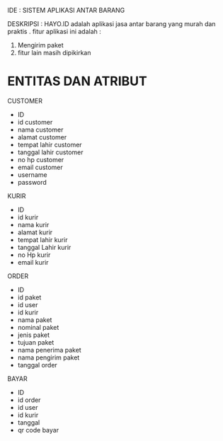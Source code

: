 IDE : SISTEM APLIKASI ANTAR BARANG


DESKRIPSI :
HAYO.ID adalah aplikasi jasa antar barang yang murah dan praktis . fitur aplikasi ini adalah :

1. Mengirim paket
2. fitur lain masih dipikirkan



<h1 b >ENTITAS DAN ATRIBUT</h1>

CUSTOMER
- ID
- id customer
- nama customer
- alamat customer
- tempat lahir customer
- tanggal lahir customer
- no hp customer
- email customer
- username 
- password

KURIR
- ID
- id kurir
- nama kurir
- alamat kurir
- tempat lahir kurir
- tanggal Lahir kurir
- no Hp kurir
- email kurir

ORDER 
- ID
- id paket
- id user
- id kurir
- nama paket
- nominal paket
- jenis paket
- tujuan paket
- nama penerima paket
- nama pengirim paket
- tanggal order

BAYAR 
- ID
- id order
- id user
- id kurir
- tanggal
- qr code bayar 







